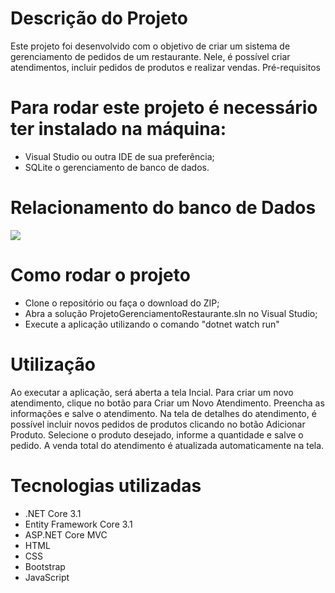 
# Descrição do Projeto

Este projeto foi desenvolvido com o objetivo de criar um sistema de gerenciamento de pedidos de um restaurante. Nele, é possível criar atendimentos, incluir pedidos de produtos e realizar vendas.
Pré-requisitos

# Para rodar este projeto é necessário ter instalado na máquina:

- Visual Studio ou outra IDE de sua preferência;
- SQLite o gerenciamento de banco de dados.

# Relacionamento do banco de Dados
<div alingn="center">
 <a> <img src="Design/Image/Relacionamentos_BD.png" target="_blank"></a>
</div>

# Como rodar o projeto

- Clone o repositório ou faça o download do ZIP;
- Abra a solução ProjetoGerenciamentoRestaurante.sln no Visual Studio;
- Execute a aplicação utilizando o comando "dotnet watch run"

# Utilização

Ao executar a aplicação, será aberta a tela Incial. Para criar um novo atendimento, clique no botão para Criar um Novo Atendimento. Preencha as informações e salve o atendimento. Na tela de detalhes do atendimento, é possível incluir novos pedidos de produtos clicando no botão Adicionar Produto. Selecione o produto desejado, informe a quantidade e salve o pedido. A venda total do atendimento é atualizada automaticamente na tela.

# Tecnologias utilizadas

- .NET Core 3.1
- Entity Framework Core 3.1
- ASP.NET Core MVC
- HTML
- CSS
- Bootstrap
- JavaScript
